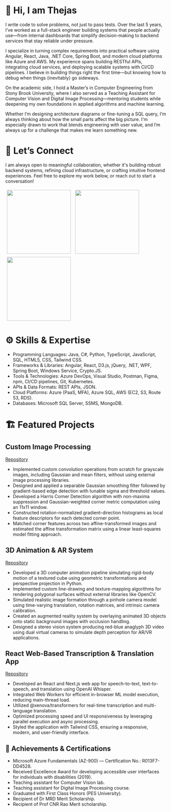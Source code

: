 # 👋 Hi, I am Thejas

I write code to solve problems, not just to pass tests. Over the last 5 years, I’ve worked as a full-stack engineer building systems that people actually use—from internal dashboards that simplify decision-making to backend services that stay reliable under pressure.

I specialize in turning complex requirements into practical software using Angular, React, Java, .NET Core, Spring Boot, and modern cloud platforms like Azure and AWS. My experience spans building RESTful APIs, integrating cloud services, and deploying scalable systems with CI/CD pipelines. I believe in building things right the first time—but knowing how to debug when things (inevitably) go sideways.

On the academic side, I hold a Master’s in Computer Engineering from Stony Brook University, where I also served as a Teaching Assistant for Computer Vision and Digital Image Processing—mentoring students while deepening my own foundations in applied algorithms and machine learning.

Whether I’m designing architecture diagrams or fine-tuning a SQL query, I’m always thinking about how the small parts affect the big picture. I'm especially drawn to work that blends engineering with user value, and I’m always up for a challenge that makes me learn something new.

# 🤝 Let’s Connect
I am always open to meaningful collaboration, whether it's building robust backend systems, refining cloud infrastructure, or crafting intuitive frontend experiences.
Feel free to explore my work below, or reach out to start a conversation!

<div align="left">
  <img src="https://nirzak-streak-stats.vercel.app/?user=tkempegowda&theme=radical&hide_border=false" style="height: 200px; margin: 5px;"/>
  <img src="https://github-readme-stats.vercel.app/api/top-langs/?username=tkempegowda&theme=radical&hide_border=false&include_all_commits=true&count_private=true&layout=compact" style="height: 200px; margin: 5px;"/>
  <img src="https://github-readme-stats.vercel.app/api?username=tkempegowda&theme=radical&hide_border=false&include_all_commits=true&count_private=true" style="height: 200px; margin: 5px;"/>
</div>



# ⚙️ Skills & Expertise 

- Programming Languages: Java, C#, Python, TypeScript, JavaScript, SQL, HTML5, CSS, Tailwind CSS.
- Frameworks & Libraries: Angular, React, D3.js, jQuery, .NET, WPF, Spring Boot, Windows Service, Crypto.JS.
- Tools & Technologies: Azure DevOps, Visual Studio, Postman, Figma, npm, CI/CD pipelines, Git, Kubernetes.
- APIs & Data Formats: REST APIs, JSON.
- Cloud Platforms: Azure (PaaS, MFA), Azure SQL, AWS (EC2, S3, Route 53, RDS).
- Databases: Microsoft SQL Server, SSMS, MongoDB.


# 🏗️ Featured Projects
## Custom Image Processing
[Repository](https://github.com/TKEMPEGOWDA/Custom-Image-Processing)
- Implemented custom convolution operations from scratch for grayscale images, including Gaussian and mean filters, without using external image processing libraries.
- Designed and applied a separable Gaussian smoothing filter followed by gradient-based edge detection with tunable sigma and threshold values.
- Developed a Harris Corner Detection algorithm with non-maxima suppression and Gaussian-weighted corner metric computation using an 11x11 window.
- Constructed rotation-normalized gradient-direction histograms as local feature descriptors for each detected corner point.
- Matched corner features across two affine-transformed images and estimated the affine transformation matrix using a linear least-squares model fitting approach.

## 3D Animation & AR System
[Repository](https://github.com/TKEMPEGOWDA/3D-Animation-AR-System)
- Developed a 3D computer animation pipeline simulating rigid-body motion of a textured cube using geometric transformations and perspective projection in Python.
- Implemented custom line-drawing and texture-mapping algorithms for rendering polygonal surfaces without external libraries like OpenCV.
- Simulated realistic image formation through a pinhole camera model using time-varying translation, rotation matrices, and intrinsic camera calibration.
- Created an augmented reality system by overlaying animated 3D objects onto static background images with occlusion handling.
- Designed a stereo vision system producing red-blue anaglyph 3D video using dual virtual cameras to simulate depth perception for AR/VR applications.

## React Web-Based Transcription & Translation App
[Repository](https://github.com/TKEMPEGOWDA/Real-Time-Transcription-Web-App)
- Developed an React and Next.js web app for speech-to-text, text-to-speech, and translation using OpenAI Whisper.
- Integrated Web Workers for efficient in-browser ML model execution, reducing main-thread load.
- Utilized @xenova/transformers for real-time transcription and multi-language translation.
- Optimized processing speed and UI responsiveness by leveraging parallel execution and async processing.
- Styled the application with Tailwind CSS, ensuring a responsive, modern, and user-friendly interface.

## 🥇 Achievements & Certifications
- Microsoft Azure Fundamentals (AZ-900) — Certification No.: R013F7-DD4528.
- Received Excellence Award for developing accessible user interfaces for individuals with disabilities (2019).
- Teaching assistant for Computer Vision lab.
- Teaching assistant for Digital Image Processing course.
- Graduated with First Class Honors (PES University).
- Recipient of Dr MRD Merit Scholarship.
- Recipient of Prof CNR Rao Merit scholarship.

